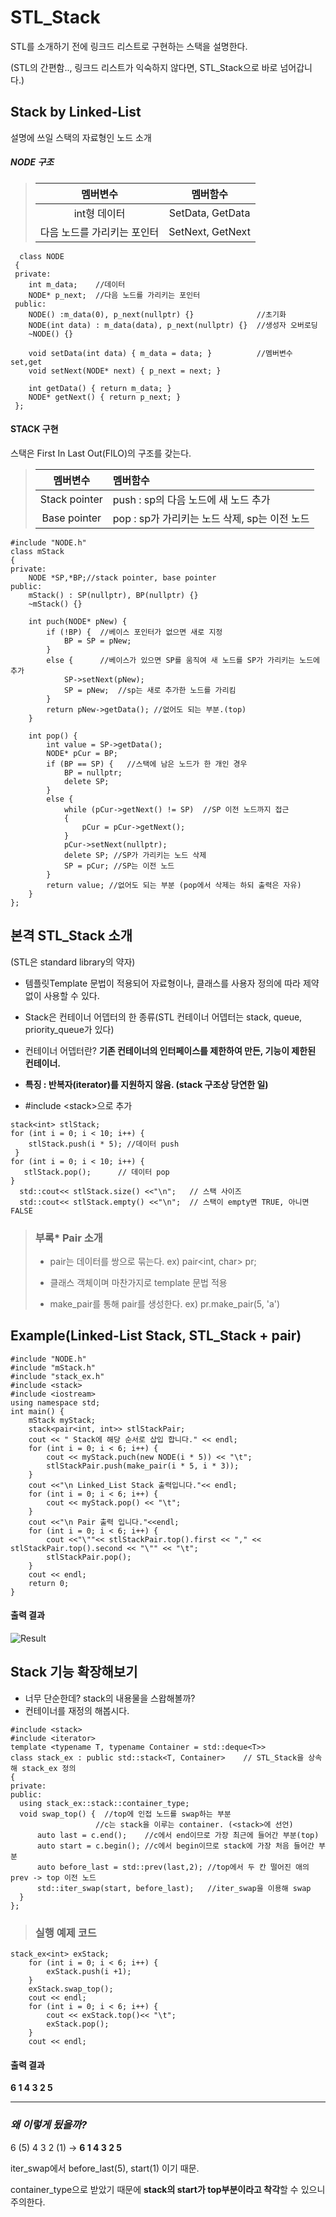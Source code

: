 STL_Stack
=========

STL를 소개하기 전에 링크드 리스트로 구현하는 스택을 설명한다.

(STL의 간편함.., 링크드 리스트가 익숙하지 않다면, STL_Stack으로 바로 넘어갑니다.)

Stack by Linked-List
--------------------

설명에 쓰일 스택의 자료형인 노드 소개

##### NODE 구조

> | 멤버변수                    | 멤버함수         |
> |:---------------------------:|:----------------:|
> |        int형 데이터         | SetData, GetData |
> | 다음 노드를 가리키는 포인터 | SetNext, GetNext |

```
  class NODE
 {
 private:
    int m_data;    //데이터
    NODE* p_next;  //다음 노드를 가리키는 포인터
 public:
    NODE() :m_data(0), p_next(nullptr) {}              //초기화
    NODE(int data) : m_data(data), p_next(nullptr) {}  //생성자 오버로딩
    ~NODE() {}

    void setData(int data) { m_data = data; }          //멤버변수 set,get
    void setNext(NODE* next) { p_next = next; }

    int getData() { return m_data; }    
    NODE* getNext() { return p_next; }
 };
```

#### STACK 구현

스택은 First In Last Out(FILO)의 구조를 갖는다.

> | 멤버변수      | 멤버함수                                      |
> |:-------------:|:----------------------------------------------|
> | Stack pointer | push : sp의 다음 노드에 새 노드 추가          |
> | Base pointer  | pop : sp가 가리키는 노드 삭제, sp는 이전 노드 |

```
#include "NODE.h"
class mStack
{
private:
    NODE *SP,*BP;//stack pointer, base pointer
public:
    mStack() : SP(nullptr), BP(nullptr) {}
    ~mStack() {}

    int puch(NODE* pNew) {
        if (!BP) {  //베이스 포인터가 없으면 새로 지정
            BP = SP = pNew;
        }
        else {      //베이스가 있으면 SP를 움직여 새 노드를 SP가 가리키는 노드에 추가
            SP->setNext(pNew);
            SP = pNew;  //sp는 새로 추가한 노드를 가리킴
        }
        return pNew->getData(); //없어도 되는 부분.(top)
    }

    int pop() {
		int value = SP->getData();
		NODE* pCur = BP;
		if (BP == SP) {   //스택에 남은 노드가 한 개인 경우
			BP = nullptr;
			delete SP;
		}
		else {
			while (pCur->getNext() != SP)  //SP 이전 노드까지 접근
			{
				pCur = pCur->getNext();
			}
			pCur->setNext(nullptr);  
			delete SP; //SP가 가리키는 노드 삭제
			SP = pCur; //SP는 이전 노드
		}
		return value; //없어도 되는 부분 (pop에서 삭제는 하되 출력은 자유)
	}
};
```

본격 STL_Stack 소개
-------------------

(STL은 standard library의 약자)

-	템플릿Template 문법이 적용되어 자료형이나, 클래스를 사용자 정의에 따라 제약없이 사용할 수 있다.
-	Stack은 컨테이너 어뎁터의 한 종류(STL 컨테이너 어뎁터는 stack, queue, priority_queue가 있다)
-	컨테이너 어뎁터란? **기존 컨테이너의 인터페이스를 제한하여 만든, 기능이 제한된 컨테이너.**
-	**특징 : 반복자(iterator)를 지원하지 않음. (stack 구조상 당연한 일)**

-	#include \<stack\>으로 추가

```
stack<int> stlStack;
for (int i = 0; i < 10; i++) {
    stlStack.push(i * 5); //데이터 push
 }
for (int i = 0; i < 10; i++) {
   stlStack.pop();      // 데이터 pop
}
  std::cout<< stlStack.size() <<"\n";   // 스택 사이즈
  std::cout<< stlStack.empty() <<"\n";  // 스택이 empty면 TRUE, 아니면 FALSE
```

> ### 부록* Pair 소개
>
> -	pair는 데이터를 쌍으로 묶는다. ex) pair<int, char> pr;
>
> -	클래스 객체이며 마찬가지로 template 문법 적용
>
> -	make_pair를 통해 pair를 생성한다. ex) pr.make_pair(5, 'a')
>

Example(Linked-List Stack, STL_Stack + pair)
--------------------------------------------

```
#include "NODE.h"
#include "mStack.h"
#include "stack_ex.h"
#include <stack>
#include <iostream>
using namespace std;
int main() {
    mStack myStack;
    stack<pair<int, int>> stlStackPair;
    cout << " Stack에 해당 순서로 삽입 합니다." << endl;
    for (int i = 0; i < 6; i++) {
        cout << myStack.puch(new NODE(i * 5)) << "\t";      
        stlStackPair.push(make_pair(i * 5, i * 3));
    }
    cout <<"\n Linked_List Stack 출력입니다."<< endl;
    for (int i = 0; i < 6; i++) {
        cout << myStack.pop() << "\t";              
    }
    cout <<"\n Pair 출력 입니다."<<endl;
    for (int i = 0; i < 6; i++) {
        cout <<"\""<< stlStackPair.top().first << "," << stlStackPair.top().second << "\"" << "\t";
        stlStackPair.pop();
    }   
    cout << endl;
    return 0;
}
```

#### 출력 결과

![Result](https://cloud.githubusercontent.com/assets/20148930/23029052/9c9f58dc-f4ac-11e6-8575-3d57be95224c.jpg)

Stack 기능 확장해보기
---------------------

-	너무 단순한데? stack의 내용물을 스왑해볼까?
-	컨테이너를 재정의 해봅시다.

```
#include <stack>
#include <iterator>
template <typename T, typename Container = std::deque<T>>
class stack_ex : public std::stack<T, Container>    // STL_Stack을 상속해 stack_ex 정의
{
private:
public:
  using stack_ex::stack::container_type;
  void swap_top() {  //top에 인접 노드를 swap하는 부분
                   //c는 stack을 이루는 container. (<stack>에 선언)
      auto last = c.end();    //c에서 end이므로 가장 최근에 들어간 부분(top)
      auto start = c.begin(); //c에서 begin이므로 stack에 가장 처음 들어간 부분
      auto before_last = std::prev(last,2); //top에서 두 칸 떨어진 애의 prev -> top 이전 노드
      std::iter_swap(start, before_last);   //iter_swap을 이용해 swap
  }
};
```

> ### 실행 예제 코드

```
stack_ex<int> exStack;
    for (int i = 0; i < 6; i++) {
        exStack.push(i +1);
    }
    exStack.swap_top();
    cout << endl;
    for (int i = 0; i < 6; i++) {
        cout << exStack.top()<< "\t";
        exStack.pop();
    }
    cout << endl;
```

#### 출력 결과

**6 1 4 3 2 5**

---

### *왜 이렇게 됬을까?*

6 (5) 4 3 2 (1) -> **6 1 4 3 2 5**

iter_swap에서 before_last(5), start(1) 이기 때문.

container_type으로 받았기 때문에 **stack의 start가 top부분이라고 착각**할 수 있으니 주의한다.
